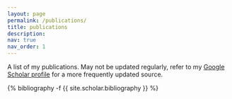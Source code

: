 ```yaml
---
layout: page
permalink: /publications/
title: publications
description: 
nav: true
nav_order: 1
---
```


A list of my publications. May not be updated regularly, refer to my [Google Scholar profile](https://scholar.google.com/citations?user=ELPn5DsAAAAJ&hl=en&oi=ao) for a more frequently updated source.

<!-- _pages/publications.md -->
<div class="publications">

{% bibliography -f {{ site.scholar.bibliography }} %}

</div>
